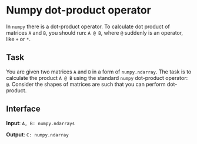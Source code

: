# Numpy dot-product operator

In `numpy` there is a dot-product operator. To calculate
dot product of matrices `A` and `B`, you should run: 
`A @ B`, where `@` suddenly is an operator, like `+` or
`*`.

## Task

You are given two matrices `A` and `B` in a form 
of `numpy.ndarray`. The task is to calculate the product
`A @ B` using the standard `numpy` dot-product operator: `@`. 
Consider the shapes of matrices
are such that you can perform dot-product.

## Interface

**Input**: `A, B: numpy.ndarrays`

**Output**: `C: numpy.ndarray`